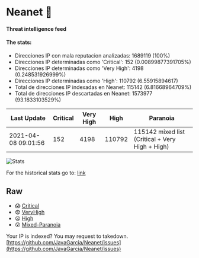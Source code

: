 # Neanet :hocho:
#### Threat intelligence feed
#### The stats:

- Direcciones IP con mala reputacion analizadas: 1689119 (100%)
- Direcciones IP determinadas como 'Critical':  152 (0.00899877391705%)
- Direcciones IP determinadas como 'Very High':  4198 (0.248531926999%)
- Direcciones IP determinadas como 'High':  110792 (6.55915894617)
- Total de direcciones IP indexadas en Neanet:  115142 (6.81668964709%)
- Total de direcciones IP descartadas en Neanet:  1573977 (93.1833103529%)

| Last Update | Critical | Very High | High | Paranoia |
| --- | --- | --- | --- | --- |
| 2021-04-08 09:01:56 | 152 | 4198 | 110792 | 115142 mixed list (Critical + Very High + High)|

![Stats](https://docs.google.com/spreadsheets/d/e/2PACX-1vSnaNMIXVabIpDJjufMlzH7poXnshF3mgd8Is1g9ytUEzVsP5my4Trn8f-xkoLLQ38xpL3HtmUexLo6/pubchart?oid=501124687&format=image)

For the historical stats go to: [link](/stats.csv)
## Raw
- :scream: [Critical](https://raw.githubusercontent.com/JavaGarcia/Neanet/master/blacklists/neanet_critical.txt)
- :fearful: [VeryHigh](https://raw.githubusercontent.com/JavaGarcia/Neanet/master/blacklists/neanet_veryHigh.txtt)
- :frowning: [High](https://raw.githubusercontent.com/JavaGarcia/Neanet/master/blacklists/neanet_high.txt)
- :dizzy_face: [Mixed-Paranoia](https://raw.githubusercontent.com/JavaGarcia/Neanet/master/blacklists/neanet_all.txt)


Your IP is indexed? You may request to takedown. [https://github.com/JavaGarcia/Neanet/issues](https://github.com/JavaGarcia/Neanet/issues)
































































































































































































































































































































































































































































































































































































































































































































































































































































































































































































































































































































































































































































































































































































































































































































































































































































































































































































































































































































































































































































































































































































































































































































































































































































































































































































































































































































































































































































































































































































































































































































































































































































































































































































































































































































































































































































































































































































































































































































































































































































































































































































































































































































































































































































































































































































































































































































































































































































































































































































































































































































































































































































































































































































































































































































































































































































